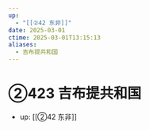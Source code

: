 ```yaml
---
up:
  - "[[②42 东非]]"
date: 2025-03-01
ctime: 2025-03-01T13:15:13
aliases:
  - 吉布提共和国
---
```


# ②423 吉布提共和国

- up: [[②42 东非]]
